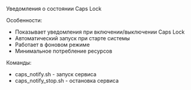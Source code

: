 Уведомления о состоянии Caps Lock

Особенности:
- Показывает уведомления при включении/выключении Caps Lock
- Автоматический запуск при старте системы
- Работает в фоновом режиме
- Минимальное потребление ресурсов

Команды:
- caps_notify.sh - запуск сервиса
- caps_notify_stop.sh - остановка сервиса 